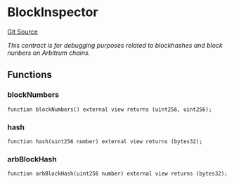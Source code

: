 # BlockInspector
[Git Source](https://github.com//PermissionlessGames/degen-casino/blob/c6340c8afa6cd9034f6c21c162d0424569cf49d1/src/BlockInspector.sol)

*This contract is for debugging purposes related to blockhashes and block nunbers on Arbitrum chains.*


## Functions
### blockNumbers


```solidity
function blockNumbers() external view returns (uint256, uint256);
```

### hash


```solidity
function hash(uint256 number) external view returns (bytes32);
```

### arbBlockHash


```solidity
function arbBlockHash(uint256 number) external view returns (bytes32);
```

